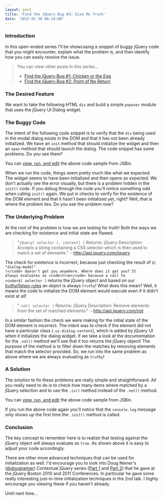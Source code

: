 ```yaml
---
layout: post
title: 'Find the jQuery Bug #3: Give Me Truth'
date: '2012-01-30 06:14:00'
---
```


<h3>
Introduction</h3>

In this open-ended series I'll be showcasing a snippet of buggy jQuery code that you might encounter, explain what the problem is, and then identify how you can easily resolve the issue.

<blockquote>
You can view other posts in this series...
<ul>
<li><a href="http://www.elijahmanor.com/2011/08/find-jquery-bug-1-chicken-or-egg.html">Find the jQuery Bug #1: Chicken or the Egg</a></li>
<li><a href="http://www.elijahmanor.com/2012/01/find-jquery-bug-2-point-of-no-return.html">Find the jQuery Bug #2: Point of No Return</a></li>
</ul>
</blockquote>

<h3>
The Desired Feature</h3>

We want to take the following HTML <code>div</code> and build a simple <code>popover</code> module that uses the jQuery UI Dialog widget. 

<script src="https://gist.github.com/1702566.js?file=_snippet.html"></script>
<h3>
The Buggy Code</h3>

The intent of the following code snippet is to verify that the <code>div</code> being used in the modal dialog exists in the DOM and that it has not been already initialized. We have an <code>init</code> method that should initialize the widget and then an <code>open</code> method that should launch the dialog. The code snippet has some problems. Do you see them?

<script src="https://gist.github.com/1702566.js?file=fiddle.js"></script>
You can <a href="http://jsbin.com/gist/1702566#javascript,html">view, run, and edit</a> the above code sample from JSBin.

When we run the code, things seem pretty much like what we expected. The widget seems to have been initialized and then opens as expected. We don't actually see the error visually, but there is a problem hidden in the <code>init()</code> code. If you debug through the code you'll notice something odd when calling <code>init()</code> again. We put in checks to verify for the existence of the DOM element and that it hasn't been initialized yet, right? Well, that is where the problem lies. Do you see the problem now?

<h3>
The Underlying Problem</h3>

At the root of the problem is how we are testing for truth! Both the ways we are checking for existence and initial state are flawed.

<blockquote>
"<code>jQuery( selector [, context] )</code> Returns: jQuery
Description: Accepts a string containing a CSS selector which is then used to match a set of elements." --<a href="http://api.jquery.com/jquery" target="_blank">http://api.jquery.com/jquery</a></blockquote>

The check for existence is incorrect, because just checking the result of <code>$( "dialog-modal" )</code> doesn't get you anywhere. Where does it get you? It always evaluates as <code>true</code> because a call to <code>$( selector )</code> returns the jQuery object and based on our <a href="http://james.padolsey.com/javascript/truthy-falsey/">truthy/falsey rules</a> an object is always <code>truthy</code>! What does this mean? Well, it means the code to initialize the DOM element would execute even if it didn't exist at all!

<blockquote>
"<code>.not( selector )</code> Returns: jQuery
Description: Remove elements from the set of matched elements." --<a href="http://api.jquery.com/not" target="_blank">http://api.jquery.com/not</a></blockquote>

In a similar fashion the check we were making for the initial state of the DOM element is incorrect. The intent was to check if the element did not have a particular class (<code>.ui-dialog-content</code>), which is added by jQuery UI when it initializes the dialog widget. If we take a look at the documentation for the <code>.not()</code> method we'll see that it too returns the jQuery object! The purpose of the method is to filter down the matches by removing elements that match the selector provided. So, we run into the same problem as above where we are always evaluating as <code>truthy</code>!

<h3>
A Solution</h3>

The solution to fix these problems are really simple and straightforward. All you really need to do is to check how many items where matched by a jQuery selection and to use the <code>.is()</code> method instead of the <code>.not()</code> method.

<script src="https://gist.github.com/1702743.js?file=fiddle.js"></script>
You can <a href="http://jsbin.com/gist/1702743#javascript,html,live">view, run, and edit</a> the above code sample from JSBin.

If you run the above code again you'll notice that the <code>console.log</code> message only shows up the first time the <code>.init()</code> method is called.

<h3>
Conclusion</h3>

The key concept to remember here is to realize that testing against the jQuery object will always evaluate as <code>true</code>. As shown above it is easy to adjust your code accordingly. 

There are other more advanced techniques that can be used for initialization as well. I'd encourage you to look into Doug Neiner's (<a href="http://twitter.com/dougneiner">@dougneiner</a>) Contextual jQuery series (<a href="http://events.jquery.org/2010/boston/video/video.php?talk=doug-neiner">Part 1</a> and <a href="http://speakerdeck.com/u/dougneiner/p/contextual-jquery-in-practice">Part 2</a>) that he gave at the jQuery Boston 2010 and 2011 Conferences. In particular he gave some really interesting just-in-time initialization techniques in the 2nd talk. I highly encourage you viewing these if you haven't already.

Until next time...
